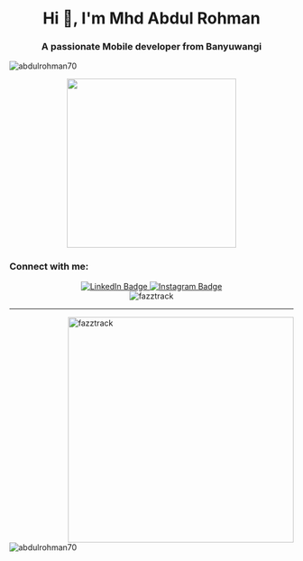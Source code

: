 <h1 align="center">Hi 👋, I'm Mhd Abdul Rohman</h1>
<h3 align="center">A passionate Mobile developer from Banyuwangi</h3>

<p align="left"> <img src="https://komarev.com/ghpvc/?username=abdulrohman70&label=Profile%20views&color=0e75b6&style=flat" alt="abdulrohman70" /> </p>
<div id="header" align="center">
  <img src="https://media.giphy.com/media/L1R1tvI9svkIWwpVYr/giphy.gif" width="300"/>
 
 <h3 align="left">Connect with me:</h3>
 <div id="badges">
    <a href="https://www.linkedin.com/in/mhd-abdul-rohman/">
      <img src="https://img.shields.io/badge/LinkedIn-0077B5?style=for-the-badge&logo=linkedin&logoColor=white" alt="LinkedIn Badge"/>
    </a>
    <a href="https://www.instagram.com/seorangrohman">
      <img src="https://img.shields.io/badge/Instagram-blue?style=for-the-badge&logo=instagram&logoColor=white" alt="Instagram Badge"/>
    </a>
  </div>
  <img src="https://komarev.com/ghpvc/?username=fazztrack&label=Profile%20views&color=129e00&style=plastic" alt="fazztrack" />
</div>
<hr>
<img align="right" alt="fazztrack" width="400" src="https://fazztrack.com/_nuxt/img/about-page-hero.3a699a8.png">

<p>&nbsp;<img align="center" src="https://github-readme-stats.vercel.app/api?username=abdulrohman70&show_icons=true&locale=en" alt="abdulrohman70" /></p>
